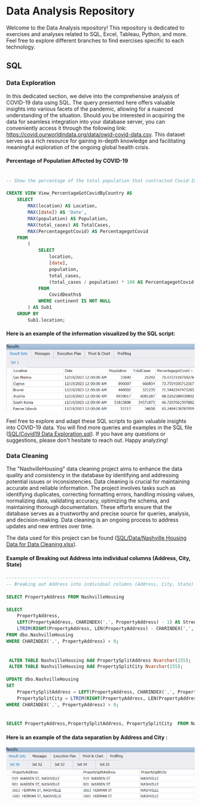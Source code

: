 # Data Analysis Repository

Welcome to the Data Analysis repository! This repository is dedicated to exercises and analyses related to SQL, Excel, Tableau, Python, and more. Feel free to explore different branches to find exercises specific to each technology.

## SQL

### Data Exploration

In this dedicated section, we delve into the comprehensive analysis of COVID-19 data using SQL. The query presented here offers valuable insights into various facets of the pandemic, allowing for a nuanced understanding of the situation. Should you be interested in acquiring the data for seamless integration into your database server, you can conveniently access it through the following link: https://covid.ourworldindata.org/data/owid-covid-data.csv. This dataset serves as a rich resource for gaining in-depth knowledge and facilitating meaningful exploration of the ongoing global health crisis.

#### Percentage of Population Affected by COVID-19

```sql

-- Show the percentage of the total population that contracted Covid-19 by country

CREATE VIEW View_PercentageGotCovidByCountry AS
    SELECT
        MAX(location) AS Location,
        MAX([date]) AS 'Date',
        MAX(population) AS Population,
        MAX(total_cases) AS TotalCases,
        MAX(PercentagegotCovid) AS PercentagegotCovid
    FROM
        (
            SELECT
                location,
                [date],
                population,
                total_cases,
                (total_cases / population) * 100 AS PercentagegotCovid
            FROM
                CovidDeaths$
            WHERE continent IS NOT NULL
        ) AS Sub1
    GROUP BY
        Sub1.location;
```
#### Here is an example of the information visualized by the SQL script:

<p align="center">
  <img src="Images/SQL.png">
</p>

Feel free to explore and adapt these SQL scripts to gain valuable insights into COVID-19 data. You will find more queries and examples in the SQL file ([SQL/Covid19 Data Exploration.sql](https://github.com/Carlos-Delgado-7/Portfolio-Data-Analyst/blob/main/SQL/Covid19%20Data%20Exploration.sql)). If you have any questions or suggestions, please don't hesitate to reach out. Happy analyzing!

### Data Cleaning

The "NashvilleHousing" data cleaning project aims to enhance the data quality and consistency in the database by identifying and addressing potential issues or inconsistencies. Data cleaning is crucial for maintaining accurate and reliable information. The project involves tasks such as identifying duplicates, correcting formatting errors, handling missing values, normalizing data, validating accuracy, optimizing the schema, and maintaining thorough documentation. These efforts ensure that the database serves as a trustworthy and precise source for queries, analysis, and decision-making. Data cleaning is an ongoing process to address updates and new entries over time.

The data used for this project can be found ([SQL/Data/Nashville Housing Data for Data Cleaning.xlsx](https://github.com/Carlos-Delgado-7/Portfolio-Data-Analyst/blob/main/SQL/Data/Nashville%20Housing%20Data%20for%20Data%20Cleaning.xlsx)).

#### Example of Breaking out Address into individual columns (Address, City, State)

```sql
-------------------------------------------------------------
-- Breaking out Address into individual columns (Address, City, State)

SELECT PropertyAddress FROM NashvilleHousing

SELECT 
    PropertyAddress,
    LEFT(PropertyAddress, CHARINDEX(',', PropertyAddress) - 1) AS StreetName,
    LTRIM(RIGHT(PropertyAddress, LEN(PropertyAddress) - CHARINDEX(',', PropertyAddress))) AS City
FROM dbo.NashvilleHousing
WHERE CHARINDEX(',', PropertyAddress) > 0;
 
 
 ALTER TABLE NashvilleHousing Add PropertySplitAddress Nvarchar(255);
 ALTER TABLE NashvilleHousing Add PropertySplitCity Nvarchar(255);
 
UPDATE dbo.NashvilleHousing
SET 
    PropertySplitAddress = LEFT(PropertyAddress, CHARINDEX(',', PropertyAddress) - 1),
    PropertySplitCity = LTRIM(RIGHT(PropertyAddress, LEN(PropertyAddress) - CHARINDEX(',', PropertyAddress)))
WHERE CHARINDEX(',', PropertyAddress) > 0;

 
SELECT PropertyAddress,PropertySplitAddress, PropertySplitCity  FROM NashvilleHousing

```
#### Here is an example of the data separation by Address and City :

<p align="center">
  <img src="Images/DataCleaning.png">
</p>
